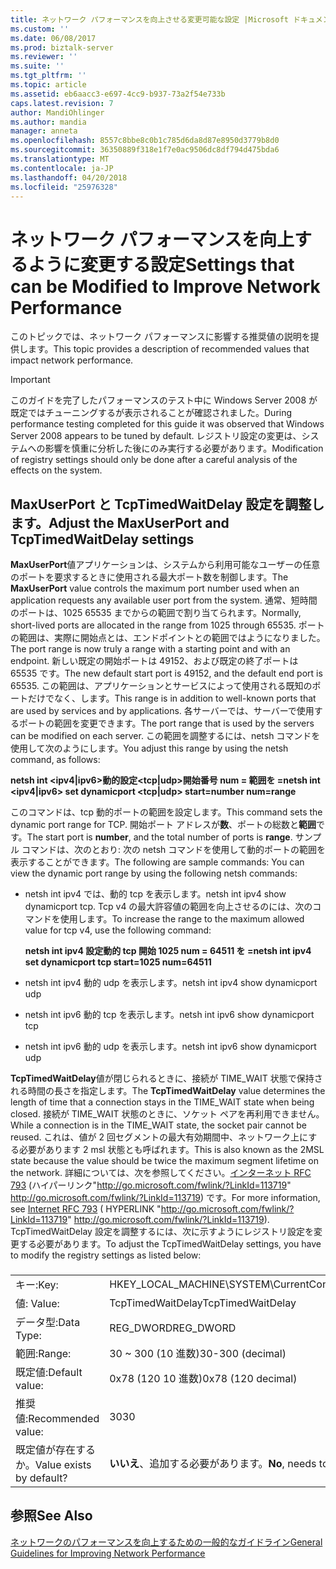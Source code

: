 ```yaml
---
title: ネットワーク パフォーマンスを向上させる変更可能な設定 |Microsoft ドキュメント
ms.custom: ''
ms.date: 06/08/2017
ms.prod: biztalk-server
ms.reviewer: ''
ms.suite: ''
ms.tgt_pltfrm: ''
ms.topic: article
ms.assetid: eb6aacc3-e697-4cc9-b937-73a2f54e733b
caps.latest.revision: 7
author: MandiOhlinger
ms.author: mandia
manager: anneta
ms.openlocfilehash: 8557c8bbe8c0b1c785d6da8d87e8950d3779b8d0
ms.sourcegitcommit: 36350889f318e1f7e0ac9506dc8df794d475bda6
ms.translationtype: MT
ms.contentlocale: ja-JP
ms.lasthandoff: 04/20/2018
ms.locfileid: "25976328"
---
```

# <a name="settings-that-can-be-modified-to-improve-network-performance"></a><span data-ttu-id="b79e7-102">ネットワーク パフォーマンスを向上するように変更する設定</span><span class="sxs-lookup"><span data-stu-id="b79e7-102">Settings that can be Modified to Improve Network Performance</span></span>
<span data-ttu-id="b79e7-103">このトピックでは、ネットワーク パフォーマンスに影響する推奨値の説明を提供します。</span><span class="sxs-lookup"><span data-stu-id="b79e7-103">This topic provides a description of recommended values   that impact network performance.</span></span>  
  
> [!IMPORTANT]  
>  <span data-ttu-id="b79e7-104">このガイドを完了したパフォーマンスのテスト中に Windows Server 2008 が既定ではチューニングするが表示されることが確認されました。</span><span class="sxs-lookup"><span data-stu-id="b79e7-104">During performance testing completed for this guide it was observed that Windows Server 2008 appears to be tuned by default.</span></span> <span data-ttu-id="b79e7-105">レジストリ設定の変更は、システムへの影響を慎重に分析した後にのみ実行する必要があります。</span><span class="sxs-lookup"><span data-stu-id="b79e7-105">Modification of  registry settings should only be done after a careful analysis of the effects on the system.</span></span>  
  
## <a name="adjust-the-maxuserport-and-tcptimedwaitdelay-settings"></a><span data-ttu-id="b79e7-106">MaxUserPort と TcpTimedWaitDelay 設定を調整します。</span><span class="sxs-lookup"><span data-stu-id="b79e7-106">Adjust the MaxUserPort and TcpTimedWaitDelay settings</span></span>  
 <span data-ttu-id="b79e7-107">**MaxUserPort**値アプリケーションは、システムから利用可能なユーザーの任意のポートを要求するときに使用される最大ポート数を制御します。</span><span class="sxs-lookup"><span data-stu-id="b79e7-107">The **MaxUserPort** value controls the maximum port number used when an application requests any available user port from the system.</span></span> <span data-ttu-id="b79e7-108">通常、短時間のポートは、1025 65535 までからの範囲で割り当てられます。</span><span class="sxs-lookup"><span data-stu-id="b79e7-108">Normally, short-lived ports are allocated in the range from 1025 through 65535.</span></span> <span data-ttu-id="b79e7-109">ポートの範囲は、実際に開始点とは、エンドポイントとの範囲ではようになりました。</span><span class="sxs-lookup"><span data-stu-id="b79e7-109">The port range is now truly a range with a starting point and with an endpoint.</span></span> <span data-ttu-id="b79e7-110">新しい既定の開始ポートは 49152、および既定の終了ポートは 65535 です。</span><span class="sxs-lookup"><span data-stu-id="b79e7-110">The new default start port is 49152, and the default end port is 65535.</span></span> <span data-ttu-id="b79e7-111">この範囲は、アプリケーションとサービスによって使用される既知のポートだけでなく、します。</span><span class="sxs-lookup"><span data-stu-id="b79e7-111">This range is in addition to well-known ports that are used by services and by applications.</span></span> <span data-ttu-id="b79e7-112">各サーバーでは、サーバーで使用するポートの範囲を変更できます。</span><span class="sxs-lookup"><span data-stu-id="b79e7-112">The port range that is used by the servers can be modified on each server.</span></span> <span data-ttu-id="b79e7-113">この範囲を調整するには、netsh コマンドを使用して次のようにします。</span><span class="sxs-lookup"><span data-stu-id="b79e7-113">You adjust this range by using the netsh command, as follows:</span></span>  
  
 <span data-ttu-id="b79e7-114">**netsh int \<ipv4&#124;ipv6\>動的設定\<tcp&#124;udp\>開始番号 num = 範囲を =**</span><span class="sxs-lookup"><span data-stu-id="b79e7-114">**netsh int \<ipv4&#124;ipv6\> set dynamicport \<tcp&#124;udp\> start=number num=range**</span></span>  
  
 <span data-ttu-id="b79e7-115">このコマンドは、tcp 動的ポートの範囲を設定します。</span><span class="sxs-lookup"><span data-stu-id="b79e7-115">This command sets the dynamic port range for TCP.</span></span> <span data-ttu-id="b79e7-116">開始ポート アドレスが**数**、ポートの総数と**範囲**です。</span><span class="sxs-lookup"><span data-stu-id="b79e7-116">The start port is **number**, and the total number of ports is **range**.</span></span> <span data-ttu-id="b79e7-117">サンプル コマンドは、次のとおり: 次の netsh コマンドを使用して動的ポートの範囲を表示することができます。</span><span class="sxs-lookup"><span data-stu-id="b79e7-117">The following are sample commands: You can view the dynamic port range by using the following netsh commands:</span></span>  
  
-   <span data-ttu-id="b79e7-118">netsh int ipv4 では、動的 tcp を表示します。</span><span class="sxs-lookup"><span data-stu-id="b79e7-118">netsh int ipv4 show dynamicport tcp.</span></span> <span data-ttu-id="b79e7-119">Tcp v4 の最大許容値の範囲を向上させるのには、次のコマンドを使用します。</span><span class="sxs-lookup"><span data-stu-id="b79e7-119">To increase the range to the maximum allowed value for tcp v4, use the following command:</span></span>  
  
     <span data-ttu-id="b79e7-120">**netsh int ipv4 設定動的 tcp 開始 1025 num = 64511 を =**</span><span class="sxs-lookup"><span data-stu-id="b79e7-120">**netsh int ipv4 set dynamicport tcp start=1025 num=64511**</span></span>  
  
-   <span data-ttu-id="b79e7-121">netsh int ipv4 動的 udp を表示します。</span><span class="sxs-lookup"><span data-stu-id="b79e7-121">netsh int ipv4 show dynamicport udp</span></span>  
  
-   <span data-ttu-id="b79e7-122">netsh int ipv6 動的 tcp を表示します。</span><span class="sxs-lookup"><span data-stu-id="b79e7-122">netsh int ipv6 show dynamicport tcp</span></span>  
  
-   <span data-ttu-id="b79e7-123">netsh int ipv6 動的 udp を表示します。</span><span class="sxs-lookup"><span data-stu-id="b79e7-123">netsh int ipv6 show dynamicport udp</span></span>  
  
 <span data-ttu-id="b79e7-124">**TcpTimedWaitDelay**値が閉じられるときに、接続が TIME_WAIT 状態で保持される時間の長さを指定します。</span><span class="sxs-lookup"><span data-stu-id="b79e7-124">The **TcpTimedWaitDelay** value determines the length of time that a connection stays in the TIME_WAIT state when being closed.</span></span> <span data-ttu-id="b79e7-125">接続が TIME_WAIT 状態のときに、ソケット ペアを再利用できません。</span><span class="sxs-lookup"><span data-stu-id="b79e7-125">While a connection is in the TIME_WAIT state, the socket pair cannot be reused.</span></span> <span data-ttu-id="b79e7-126">これは、値が 2 回セグメントの最大有効期間中、ネットワーク上にする必要があります 2 msl 状態とも呼ばれます。</span><span class="sxs-lookup"><span data-stu-id="b79e7-126">This is also known as the 2MSL state because the value should be twice the maximum segment lifetime on the network.</span></span> <span data-ttu-id="b79e7-127">詳細については、次を参照してください。[インターネット RFC 793](http://go.microsoft.com/fwlink/?LinkId=113719) (ハイパーリンク"http://go.microsoft.com/fwlink/?LinkId=113719" http://go.microsoft.com/fwlink/?LinkId=113719) です。</span><span class="sxs-lookup"><span data-stu-id="b79e7-127">For more information, see [Internet RFC 793](http://go.microsoft.com/fwlink/?LinkId=113719) ( HYPERLINK "http://go.microsoft.com/fwlink/?LinkId=113719" http://go.microsoft.com/fwlink/?LinkId=113719).</span></span> <span data-ttu-id="b79e7-128">TcpTimedWaitDelay 設定を調整するには、次に示すようにレジストリ設定を変更する必要があります。</span><span class="sxs-lookup"><span data-stu-id="b79e7-128">To adjust the TcpTimedWaitDelay settings, you have to modify the registry settings as listed below:</span></span>  
  
###  
  
|||  
|-|-|  
|<span data-ttu-id="b79e7-129">キー:</span><span class="sxs-lookup"><span data-stu-id="b79e7-129">Key:</span></span>|<span data-ttu-id="b79e7-130">HKEY_LOCAL_MACHINE\SYSTEM\CurrentControlSet\Services\Tcpip\Parameters</span><span class="sxs-lookup"><span data-stu-id="b79e7-130">HKEY_LOCAL_MACHINE\SYSTEM\CurrentControlSet\Services\Tcpip\Parameters</span></span>|  
|<span data-ttu-id="b79e7-131">値: </span><span class="sxs-lookup"><span data-stu-id="b79e7-131">Value:</span></span>|<span data-ttu-id="b79e7-132">TcpTimedWaitDelay</span><span class="sxs-lookup"><span data-stu-id="b79e7-132">TcpTimedWaitDelay</span></span>|  
|<span data-ttu-id="b79e7-133">データ型:</span><span class="sxs-lookup"><span data-stu-id="b79e7-133">Data Type:</span></span>|<span data-ttu-id="b79e7-134">REG_DWORD</span><span class="sxs-lookup"><span data-stu-id="b79e7-134">REG_DWORD</span></span>|  
|<span data-ttu-id="b79e7-135">範囲:</span><span class="sxs-lookup"><span data-stu-id="b79e7-135">Range:</span></span>|<span data-ttu-id="b79e7-136">30 ~ 300 (10 進数)</span><span class="sxs-lookup"><span data-stu-id="b79e7-136">30-300 (decimal)</span></span>|  
|<span data-ttu-id="b79e7-137">既定値:</span><span class="sxs-lookup"><span data-stu-id="b79e7-137">Default value:</span></span>|<span data-ttu-id="b79e7-138">0x78 (120 10 進数)</span><span class="sxs-lookup"><span data-stu-id="b79e7-138">0x78 (120 decimal)</span></span>|  
|<span data-ttu-id="b79e7-139">推奨値:</span><span class="sxs-lookup"><span data-stu-id="b79e7-139">Recommended value:</span></span>|<span data-ttu-id="b79e7-140">30</span><span class="sxs-lookup"><span data-stu-id="b79e7-140">30</span></span>|  
|<span data-ttu-id="b79e7-141">既定値が存在するか。</span><span class="sxs-lookup"><span data-stu-id="b79e7-141">Value exists by default?</span></span>|<span data-ttu-id="b79e7-142">**いいえ**、追加する必要があります。</span><span class="sxs-lookup"><span data-stu-id="b79e7-142">**No**, needs to be added.</span></span>|  
  
## <a name="see-also"></a><span data-ttu-id="b79e7-143">参照</span><span class="sxs-lookup"><span data-stu-id="b79e7-143">See Also</span></span>  
 [<span data-ttu-id="b79e7-144">ネットワークのパフォーマンスを向上するための一般的なガイドライン</span><span class="sxs-lookup"><span data-stu-id="b79e7-144">General Guidelines for Improving Network Performance</span></span>](../technical-guides/general-guidelines-for-improving-network-performance.md)